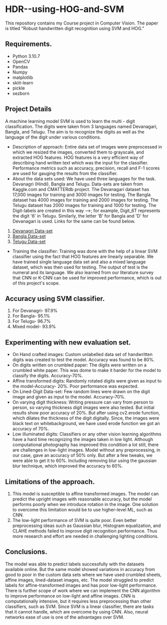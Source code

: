 # HDR--using-HOG-and-SVM
This repository contains my Course project in Computer Vision. The paper is titled "Robust handwritten digit recognition using SVM and HOG."
## Requirements.
- Python 3.10.7
- OpenCV
- Pandas
- Numpy
- matplotlib
- skiit-learn
- pickle 
- sezborn
## Project Details
A machine learning model SVM is used to learn the multi - digit classification. The digits were taken from 3 languages named Devanagari, Bangla, and Telugu. The aim is to recognize the digits as well as the language of the digit under various conditions.
- Description of approach: Entire data set of images were preprocessed in which we resized the images, converted them to grayscale, and extracted HOG features. HOG features is a very efficient way of describing hand written text which was the input for the classifier. Performance metrics such as accuracy, precision, recall and F-1 scores are used for gauging the results from the classifier.
- About the data sets used: We have used three languages for the task. Devanagri (Hindi), Bangla and Telugu. Data-sets are taken from Kaggle.com and CMATTERdb project.
The Devanagari dataset has 17,000 images for training and 3000 images for testing. The Bangla dataset has 4000 images for training and 2000 images for testing. The Telugu dataset has 2000 images for training and 1000 for testing.
The Digit-labels are created in this way -->; for example, Digit_6T represents the digit '6' in Telugu. Similarly, the letter 'B' for Bangla and 'D' for Devanagari is used. Links for the same can be found below.
 1. [Devanagri Data-set](https://www.kaggle.com/datasets/anurags397/hindi-mnist-data)
 2. [Bangla Data-set](https://code.google.com/archive/p/cmaterdb/)
 3. [Telugu Data-set](https://www.kaggle.com/datasets/anurags397/hindi-mnist-data)
- Training the classifier: Training was done with the help of a linear SVM classifier using the fact that HOG features are linearly separable. We have trained single language data set and also a mixed language dataset, which was then used for testing. The output of test is the numeral and its language. We also learned from our literature survey that CNN or K-CNN can be used for improved performance, which is out of this project's scope.
## Accuracy using SVM classifier.
1. For Devanagri- 97.9%
2. For Bangla- 95.1%
3. For Telugu- 96.7%
4. Mixed model- 93.9%
## Experimenting with new evaluation set.
- On Hand crafted images: Custom unlabelled data set of handwritten digits was created to test the model. Accuracy was found to be 80%.
- On digits written on crumbled paper: The digits were written on a crumbled white paper. This was dome to make it harder for the model to classify the digits.       Accuracy-70%.
- Affine transformed digits: Randomly rotated digits were given as input to the model-Accuracy- 20%. Poor performance was expected.
- On Lined-Digit Data-set: Few random lines were drawn on the digit image and given as input to the model. Accuracy-70%.
- On varying digit thickness: Writing pressure can vary from person to person, so varying thickness digit images were also tested. But initial results show poor         accuracy of 20%. But after using cv2.erode function, which dilates the thickness of the digit digitally. Since, the images were black text on whitebackground, we have used erode function  we got an accuracy of 70%.
- Low illuminated digits: Classifiers or any other vision learning algorithms have a hard time recognizing the images taken in low light. Although computational         photography has improved this condition a lot still, there are challenges in low-light images. Model without any preprocessing, in our case, gave an accuracy of 50%   only. But after a few tweaks, we were able to get it to 60%. Including removing blur using the gaussian blur technique, which improved the accuracy to 60%.
## Limitations of the approach.
1. This model is susceptible to affine transformed images. The model can predict the upright images with reasonable accuracy, but the model performs poorly when we introduce rotation in the image. One solution to overcome this limitation would be to use higher-level ML, such as CNN.
2. The low-light performance of SVM is quite poor. Even better preprocessing ideas such as Gaussian blur, Histogram equalization, and CLAHE methods failed to improve digit recognition performance. Thus more research and effort are needed in challenging lighting conditions.
## Conclusions.
The model was able to predict labels successfully with the datasets available online. But the same model showed variations in accuracy from good to poor in the custom data sets where we have used crumbled sheets, affine images, lined-dataset images, etc. The model struggled to predict labels for affine-transformed images and has poor low-light performance. There is further scope of work where we can implement the CNN algorithm to improve performance on low-light and affine images. CNN is computationally intensive, but it requires less preprocessing than other classifiers, such as SVM. Since SVM is a linear classifier, there are tasks that it cannot handle, which are overcome by using CNN. Also, neural networks ease of use is one of the advantages over SVM.
